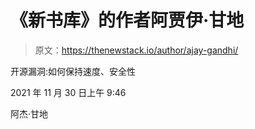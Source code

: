 # 《新书库》的作者阿贾伊·甘地

> 原文：<https://thenewstack.io/author/ajay-gandhi/>

开源漏洞:如何保持速度、安全性

2021 年 11 月 30 日上午 9:46

阿杰·甘地